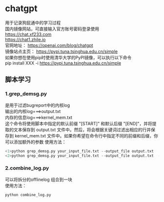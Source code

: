 <!--
 * @Author: shushigege
 * @Date: 2023-12-06 11:22:47
 * @LastEditTime: 2023-12-06 17:23:52
 * @email: shushigege@gmail.com
-->
# chatgpt
用于记录狗屁通中的学习过程  
国内镜像网站，可直接输入官方账号密码登录使用  
https://chat.xf233.com  
https://chat1.zhile.io  
官网地址：  https://openai.com/blog/chatgpt  
镜像站点主页： https://pypi.tuna.tsinghua.edu.cn/simple  
如果你想在使用pip时使用清华大学的PyPI镜像，可以执行以下命令  
pip install XXX -i https://pypi.tuna.tsinghua.edu.cn/simple

## 脚本学习
### 1.grep_demsg.py
是用于过滤bugreport中的内核log  
输出的内核log===>output.txt  
内存的信息log===>kernel_mem.txt  
这个命令将使用脚本中指定的默认前缀 "[START]" 和默认后缀 "[END]"，并将提取的文本保存到 output.txt 文件中。然后，将会根据关键词过滤出相应的行并保存到 kernel_mem.txt 文件中。如果你希望在命令行中指定不同的前缀和后缀，你可以添加额外的参数
使用方法：  
```python
<1>python grep_demsg.py your_input_file.txt --output_file output.txt  
<2>python grep_demsg.py your_input_file.txt --output_file output.txt  --prefix "[CUSTOM_START]" --suffix "[CUSTOM_END]" 
```

### 2.combine_log.py  
可以将拆分的offlinelog 组合到一块  
使用方法：  
```python
python combine_log.py 
```